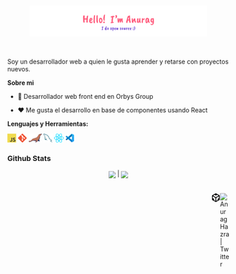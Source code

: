 <p align="center"><a href="https://github.com/EADarkblack"><img width="80%" src="./assets/gh-readme-header.png" /></a></p>

<br />

Soy un desarrollador web a quien le gusta aprender y retarse con proyectos nuevos.

**Sobre mi**

- 💼 Desarrollador web front end en Orbys Group

- ❤️ Me gusta el desarrollo en base de componentes usando React



**Lenguajes y Herramientas:**

<code><img height="20" src="./assets/javascript.png"></code>
<code><img height="20" src="./assets/git.png"></code>
<code><img height="20" src="./assets/mariadb.png"></code>
<code><img height="20" src="./assets/mysql.png"></code>
<code><img height="20" src="./assets/react.png"></code>
<code><img height="20" src="./assets/vscode.png"></code>

<h3>Github Stats</h3>
<div align="center">
  <img align="center" src="https://github-readme-stats.vercel.app/api?username=EADarkblack&count_private=true&show_icons=true&line_height=27&theme=dark"> | <img align="center" src="https://github-readme-stats.vercel.app/api/wakatime?username=@Darkblack&layout=compact&theme=dark">
</div>



<br />
<br />

<a href="https://twitter.com/anuraghazru">
  <img align="right" alt="Anurag Hazra | Twitter" width="21px" src="https://raw.githubusercontent.com/anuraghazra/anuraghazra/master/assets/twitter.svg" />
</a>
<a href="https://codesandbox.io/u/anuraghazra">
  <img align="right" alt="Anurag Hazra | CodeSandbox" width="20px" src="https://raw.githubusercontent.com/anuraghazra/anuraghazra/master/assets/codesandbox.svg" />
</a>
